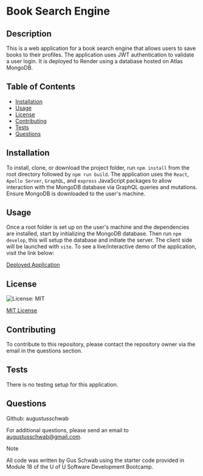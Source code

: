 # Book Search Engine

## Description
This is a web application for a book search engine that allows users to save books to their profiles. The application uses JWT authentication to validate a user login. It is deployed to Render using a database hosted on Atlas MongoDB.

## Table of Contents
  - [Installation](#installation)
  - [Usage](#usage)
  - [License](#license)
  - [Contributing](#contributing)
  - [Tests](#tests)
  - [Questions](#questions)
  
## Installation
To install, clone, or download the project folder, run `npm install` from the root directory followed by `npm run build`. The application uses the `React`, `Apollo Server`, `GraphQL`, and `express` JavaScript packages to allow interaction with the MongoDB database via GraphQL queries and mutations. Ensure MongoDB is downloaded to the user's machine.

## Usage
Once a root folder is set up on the user's machine and the dependencies are installed, start by initializing the MongoDB database. Then run `npm develop`, this will setup the database and initiate the server. The client side will be launched with `vite`. To see a live/interactive demo of the application, visit the link below:

  [Deployed Application](https://book-search-engine-9ms1.onrender.com)


## License
  ![License: MIT](https://img.shields.io/badge/License-MIT-yellow.svg)

[MIT License](https://opensource.org/licenses/MIT)
  
## Contributing
  To contribute to this repository, please contact the repository owner via the email in the questions section.
  
## Tests
  There is no testing setup for this application. 
  
## Questions
  Github: augustusschwab
  
  For additional questions, please send an email to augustusschwab@gmail.com.
  
  
> [!NOTE]
  >All code was written by Gus Schwab using the starter code provided in Module 18 of the U of U Software Development Bootcamp.
